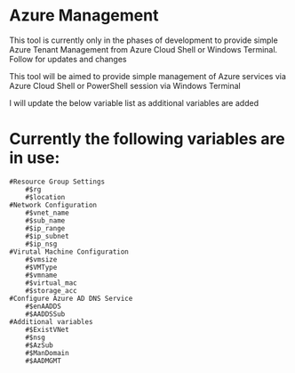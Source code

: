 # Azure Management
This tool is currently only in the phases of development to provide simple Azure Tenant Management from Azure Cloud Shell or Windows Terminal. Follow for updates and changes

This tool will be aimed to provide simple management of Azure services via Azure Cloud Shell or PowerShell session via Windows Terminal

I will update the below variable list as additional variables are added

# Currently the following variables are in use:
    #Resource Group Settings
        #$rg
        #$location
    #Network Configuration
        #$vnet_name
        #$sub_name
        #$ip_range
        #$ip_subnet
        #$ip_nsg
    #Virutal Machine Configuration
        #$vmsize
        #$VMType
        #$vmname
        #$virtual_mac
        #$storage_acc
    #Configure Azure AD DNS Service
        #$enAADDS
        #$AADDSSub
    #Additional variables
        #$ExistVNet
        #$nsg
        #$AzSub
        #$ManDomain
        #$AADMGMT
